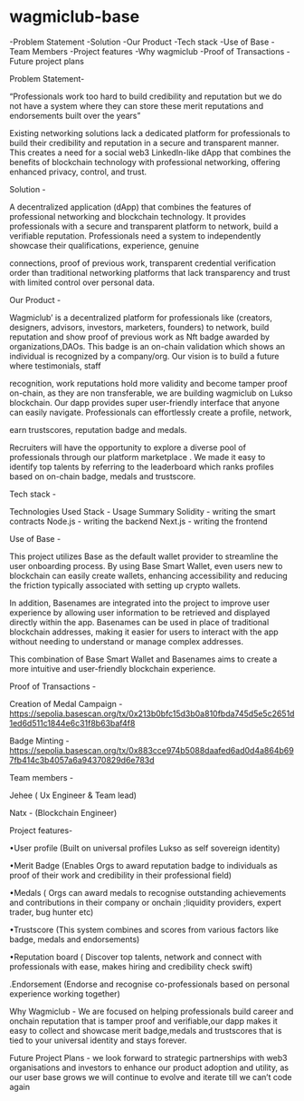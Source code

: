 # wagmiclub-base

-Problem Statement
-Solution
-Our Product 
-Tech stack 
-Use of Base
-Team Members 
-Project features 
-Why wagmiclub 
-Proof of Transactions
-Future project plans 

Problem Statement-

“Professionals work too hard to build credibility and reputation but we do not have a system where they can store these merit reputations and endorsements built over the years”

Existing networking solutions lack a dedicated platform for professionals to build their credibility and reputation in a secure and transparent manner. This creates a need for a social web3 LinkedIn-like dApp that combines the benefits of blockchain technology with professional networking, offering enhanced privacy, control, and trust. 

Solution - 

A decentralized application (dApp) that combines the features of professional networking and blockchain technology. It provides professionals with a secure and transparent platform to network, build a verifiable reputation.
Professionals need a system to independently showcase their qualifications, experience, genuine

connections, proof of previous work, transparent credential verification order than traditional networking
platforms that lack transparency and trust with limited control over personal data.

Our Product - 

Wagmiclub’ is a decentralized platform for professionals like (creators, designers, advisors, investors, marketers, founders) to network, build reputation and show proof of previous work as Nft badge awarded by organizations,DAOs. This badge is an on-chain
validation which shows an individual is recognized by a company/org. Our vision is to build a future where testimonials, staff

recognition, work reputations hold more validity and become tamper proof on-chain, as they are non
transferable, we are building wagmiclub on Lukso blockchain.
Our dapp provides super user-friendly interface that anyone can easily navigate. Professionals can effortlessly create a profile, network,

earn trustscores, reputation badge and medals.

Recruiters will have the opportunity to explore a diverse pool of professionals through our platform marketplace . We made it easy to identify
top talents by referring to the leaderboard which ranks profiles based on on-chain badge, medals and trustscore.

Tech stack - 

Technologies Used
Stack - Usage Summary
Solidity - writing the smart contracts
Node.js - writing the backend
Next.js - writing the frontend

Use of Base - 

This project utilizes Base as the default wallet provider to streamline the user onboarding process. By using Base Smart Wallet, even users new to blockchain can easily create wallets, enhancing accessibility and reducing the friction typically associated with setting up crypto wallets.

In addition, Basenames are integrated into the project to improve user experience by allowing user information to be retrieved and displayed directly within the app. Basenames can be used in place of traditional blockchain addresses, making it easier for users to interact with the app without needing to understand or manage complex addresses.

This combination of Base Smart Wallet and Basenames aims to create a more intuitive and user-friendly blockchain experience.

Proof of Transactions - 

Creation of Medal Campaign - https://sepolia.basescan.org/tx/0x213b0bfc15d3b0a810fbda745d5e5c2651d1ed6d511c1844e6c31f8b63baf4f8

Badge Minting - https://sepolia.basescan.org/tx/0x883cce974b5088daafed6ad0d4a864b697fb414c3b4057a6a94370829d6e783d

Team members - 

Jehee ( Ux Engineer & Team lead)

Natx - (Blockchain Engineer) 

Project features- 

•User profile (Built on universal profiles Lukso as self sovereign identity) 

•Merit Badge (Enables Orgs to award reputation badge to individuals as proof of their work and credibility in their professional field)

•Medals ( Orgs can award medals to recognise outstanding achievements and contributions in their company or onchain ;liquidity providers, expert trader, bug hunter etc) 

•Trustscore (This system combines and scores from various factors like badge, medals and endorsements)

•Reputation board ( Discover top talents, network and connect with professionals with ease, makes hiring and credibility check swift) 

.Endorsement (Endorse and recognise co-professionals based on personal experience working together) 

Why Wagmiclub - We are focused on helping professionals build career and onchain reputation that is tamper proof and verifiable,our dapp makes it easy to collect and showcase merit badge,medals and trustscores that is tied to your universal identity and stays forever.

Future Project Plans - we look forward to strategic partnerships with web3 organisations and investors to enhance our product adoption and utility, as our user base grows we will continue to evolve and iterate till we can’t code again